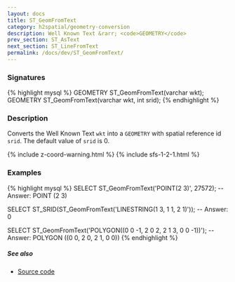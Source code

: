 ```yaml
---
layout: docs
title: ST_GeomFromText
category: h2spatial/geometry-conversion
description: Well Known Text &rarr; <code>GEOMETRY</code>
prev_section: ST_AsText
next_section: ST_LineFromText
permalink: /docs/dev/ST_GeomFromText/
---
```


### Signatures

{% highlight mysql %}
GEOMETRY ST_GeomFromText(varchar wkt);
GEOMETRY ST_GeomFromText(varchar wkt, int srid);
{% endhighlight %}

### Description

Converts the Well Known Text `wkt` into a `GEOMETRY` with spatial reference id
`srid`.  The default value of `srid` is 0.

{% include z-coord-warning.html %}
{% include sfs-1-2-1.html %}

### Examples

{% highlight mysql %}
SELECT ST_GeomFromText('POINT(2 3)', 27572);
-- Answer: POINT (2 3)

SELECT ST_SRID(ST_GeomFromText('LINESTRING(1 3, 1 1, 2 1)'));
-- Answer: 0

SELECT ST_GeomFromText('POLYGON((0 0 -1, 2 0 2, 2 1 3, 0 0 -1))');
-- Answer: POLYGON ((0 0, 2 0, 2 1, 0 0))
{% endhighlight %}

##### See also

* <a href="https://github.com/irstv/H2GIS/blob/master/h2spatial/src/main/java/org/h2gis/h2spatial/internal/function/spatial/convert/ST_GeomFromText.java" target="_blank">Source code</a>

